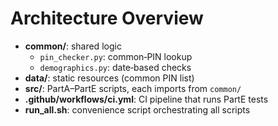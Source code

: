 # Architecture Overview

- **common/**: shared logic  
  - `pin_checker.py`: common‑PIN lookup  
  - `demographics.py`: date‑based checks  
- **data/**: static resources (common PIN list)  
- **src/**: PartA–PartE scripts, each imports from `common/`  
- **.github/workflows/ci.yml**: CI pipeline that runs PartE tests  
- **run_all.sh**: convenience script orchestrating all scripts  
